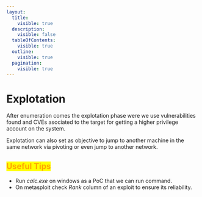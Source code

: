 ```yaml
---
layout:
  title:
    visible: true
  description:
    visible: false
  tableOfContents:
    visible: true
  outline:
    visible: true
  pagination:
    visible: true
---
```


# Explotation

After enumeration comes the explotation phase were we use vulnerabilities found and CVEs asociated to the target for getting a higher privilege account on the system.&#x20;

Explotation can also set as objective to jump to another machine in the same network via pivoting or even jump to another network.

## <mark style="color:orange;">Useful Tips</mark>

* Run _calc.exe_ on windows as a PoC that we can run command.
* On metasploit check _Rank_ column of an exploit to ensure its reliability.

